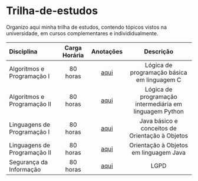 # Trilha-de-estudos

Organizo aqui minha trilha de estudos, contendo tópicos vistos na universidade, em cursos complementares e individidualmente.

Disciplina | Carga Horária | Anotações | Descrição
:-- | :--: | :--: | :--:
Algoritmos e Programação I | 80 horas | [aqui](https://notion.so) | Lógica de programação básica em linguagem C
Algoritmos e Programação II | 80 horas | [aqui](https://notion.so) | Lógica de programação intermediária em linguagem Python
Linguagens de Programação I | 80 horas | [aqui](https://notion.so) | Java básico e conceitos de Orientação à Objetos
Linguagens de Programação II | 80 horas | [aqui](https://notion.so) | Orientação à Objetos em linguagem Java
Segurança da Informação | 80 horas | [aqui](https://notion.so) | LGPD
